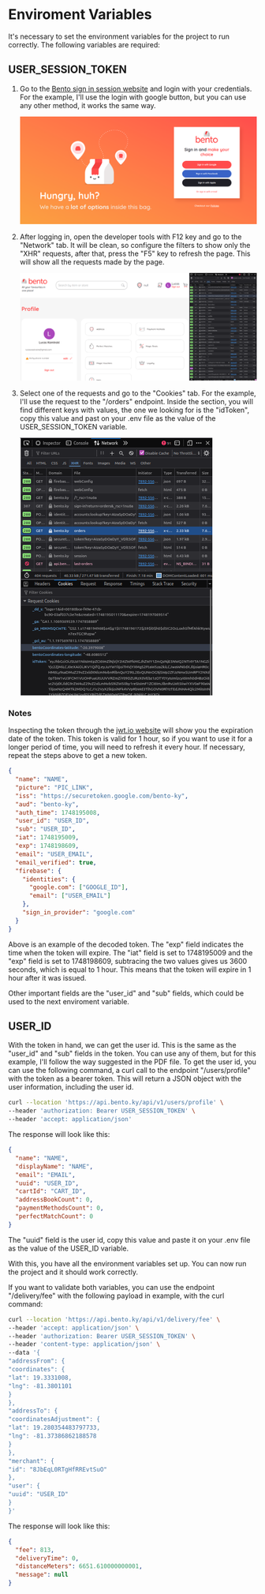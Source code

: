 # Enviroment Variables

It's necessary to set the environment variables for the project to run correctly. The following variables are required:

## USER_SESSION_TOKEN

1. Go to the [Bento sign in session website](https://bento.ky/sign-in?return=profile) and login with your credentials. For the example, I'll use the login with google button, but you can use any other method, it works the same way.

   ![Login](images/login.png)

2. After logging in, open the developer tools with F12 key and go to the "Network" tab. It will be clean, so configure the filters to show only the "XHR" requests, after that, press the "F5" key to refresh the page. This will show all the requests made by the page.

   ![Network](images/network.png)

3. Select one of the requests and go to the "Cookies" tab. For the example, I'll use the request to the "/orders" endpoint. Inside the section, you will find different keys with values, the one we looking for is the "idToken", copy this value and past on your .env file as the value of the USER_SESSION_TOKEN variable.

   ![Cookies](images/cookies.png)

### Notes

Inspecting the token through the [jwt.io website](https://jwt.io/) will show you the expiration date of the token. This token is valid for 1 hour, so if you want to use it for a longer period of time, you will need to refresh it every hour. If necessary, repeat the steps above to get a new token.

```json
{
  "name": "NAME",
  "picture": "PIC_LINK",
  "iss": "https://securetoken.google.com/bento-ky",
  "aud": "bento-ky",
  "auth_time": 1748195008,
  "user_id": "USER_ID",
  "sub": "USER_ID",
  "iat": 1748195009,
  "exp": 1748198609,
  "email": "USER_EMAIL",
  "email_verified": true,
  "firebase": {
    "identities": {
      "google.com": ["GOOGLE_ID"],
      "email": ["USER_EMAIL"]
    },
    "sign_in_provider": "google.com"
  }
}
```

Above is an example of the decoded token. The "exp" field indicates the time when the token will expire. The "iat" field is set to 1748195009 and the "exp" field is set to 1748198609, subtracing the two values gives us 3600 seconds, which is equal to 1 hour. This means that the token will expire in 1 hour after it was issued.

Other important fields are the "user_id" and "sub" fields, which could be used to the next enviroment variable.

## USER_ID

With the token in hand, we can get the user id. This is the same as the "user_id" and "sub" fields in the token. You can use any of them, but for this example, I'll follow the way suggested in the PDF file. To get the user id, you can use the following command, a curl call to the endpoint "/users/profile" with the token as a bearer token. This will return a JSON object with the user information, including the user id.

```bash
curl --location 'https://api.bento.ky/api/v1/users/profile' \
--header 'authorization: Bearer USER_SESSION_TOKEN' \
--header 'accept: application/json'
```

The response will look like this:

```json
{
  "name": "NAME",
  "displayName": "NAME",
  "email": "EMAIL",
  "uuid": "USER_ID",
  "cartId": "CART_ID",
  "addressBookCount": 0,
  "paymentMethodsCount": 0,
  "perfectMatchCount": 0
}
```

The "uuid" field is the user id, copy this value and paste it on your .env file as the value of the USER_ID variable.

With this, you have all the environment variables set up. You can now run the project and it should work correctly.

If you want to validate both variables, you can use the endpoint "/delivery/fee" with the following payload in example, with the curl command:

```bash
curl --location 'https://api.bento.ky/api/v1/delivery/fee' \
--header 'accept: application/json' \
--header 'authorization: Bearer USER_SESSION_TOKEN' \
--header 'content-type: application/json' \
--data '{
"addressFrom": {
"coordinates": {
"lat": 19.3331008,
"lng": -81.3801101
}
},
"addressTo": {
"coordinatesAdjustment": {
"lat": 19.280354483797733,
"lng": -81.37386862188578
}
},
"merchant": {
"id": "8JbEqL0RTgHfRREvtSuO"
},
"user": {
"uuid": "USER_ID"
}
}'
```

The response will look like this:

```json
{
  "fee": 813,
  "deliveryTime": 0,
  "distanceMeters": 6651.610000000001,
  "message": null
}
```
